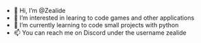- 👋 Hi, I’m @Zealide
- 👀 I’m interested in learing to code games and other applications
- 🌱 I’m currently learning to code small projects with python
- 📫 You can reach me on Discord under the username zealide

<!---
Zealide/Zealide is a ✨ special ✨ repository because its `README.md` (this file) appears on your GitHub profile.
You can click the Preview link to take a look at your changes.
--->
